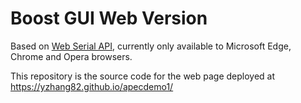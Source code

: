 # Boost GUI Web Version
Based on [Web Serial API](https://developer.mozilla.org/en-US/docs/Web/API/Web_Serial_API), currently only available to Microsoft Edge, Chrome and Opera browsers.

This repository is the source code for the web page deployed at https://yzhang82.github.io/apecdemo1/